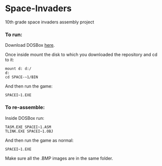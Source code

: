 # Space-Invaders
10th grade space invaders assembly project

### To run:
Download DOSBox [here](https://www.dosbox.com/download.php?main=1).

Once inside mount the disk to which you downloaded the repository and cd to it:
``` 
mount d: d:/
d:
cd SPACE-~1/BIN
```
And then run the game:
```
SPACEI~1.EXE
```

### To re-assemble:
Inside DOSBox run:
```
TASM.EXE SPACEI~1.ASM
TLINK.EXE SPACEI~1.OBJ
```
And then run the game as normal:
```
SPACEI~1.EXE
```
Make sure all the .BMP images are in the same folder.
